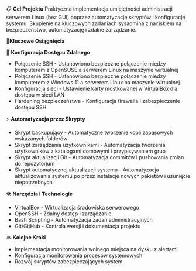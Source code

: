 📋 **Cel Projektu**
Praktyczna implementacja umiejętności administracji serwerem Linux (bez GUI) poprzez automatyzację skryptów i konfigurację systemu. Skupienie na kluczowych zadaniach sysadmina z naciskiem na bezpieczeństwo, automatyzację i zdalne zarządzanie.

🎯**Kluczowe Osiągnięcia**

🔐 **Konfiguracja Dostępu Zdalnego**
- Połączenie SSH - Ustanowiono bezpieczne połączenie między komputerem z OpenSUSE a serwerem Linux na maszynie wirtualnej
- Połączenie SSH - Ustanowiono bezpieczne połączenie między komputerem z Windows 11 a serwerem Linux na maszynie wirtualnej
- Konfiguracja sieci - Ustawienie karty mostkowanej w VirtualBox dla dostępu w sieci LAN
- Hardening bezpieczeństwa - Konfiguracja firewalla i zabezpieczenie dostępu SSH

⚡ **Automatyzacja przez Skrypty**
- Skrypt backupujący - Automatyczne tworzenie kopii zapasowych wskazanych folderów
- Skrypt zarządzania użytkownikami - Automatyzacja tworzenia użytkowników z katalogami domowymi i przypisywaniem grup
- Skrypt aktualizacji Git - Automatyzacja commitów i pushowania zmian do repozytorium
- Skrypt automatycznej aktualizacji systemu - Automatyzacja aktualizowania systemu po przez instalacje nowych pakietów i usunięcie niepotrzebnych

🛠️ **Narzędzia i Technologie**
- VirtualBox - Wirtualizacja środowiska serwerowego
- OpenSSH - Zdalny dostęp i zarządzanie
- Bash Scripting - Automatyzacja zadań administracyjnych
- Git/GitHub - Kontrola wersji i dokumentacja projektu

🔜 **Kolejne Kroki**
- Implementacja monitorowania wolnego miejsca na dysku z alertami
- Konfiguracja monitorowania procesów systemowych
- Rozwój skryptów zabezpieczających system


